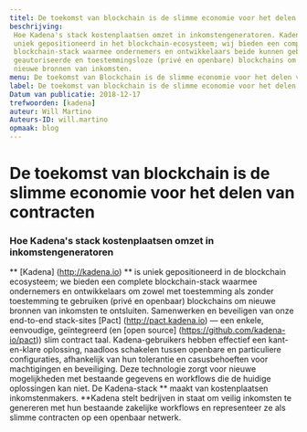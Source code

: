 ```yaml
---
titel: De toekomst van blockchain is de slimme economie voor het delen van contracten
beschrijving:
 Hoe Kadena's stack kostenplaatsen omzet in inkomstengeneratoren. Kadena is
 uniek gepositioneerd in het blockchain-ecosysteem; wij bieden een complete
 blockchain-stack waarmee ondernemers en ontwikkelaars beide kunnen gebruiken
 geautoriseerde en toestemmingsloze (privé en openbare) blockchains om te ontgrendelen
 nieuwe bronnen van inkomsten.
menu: De toekomst van Blockchain is de slimme economie voor het delen van contracten
label: De toekomst van blockchain is de slimme economie voor het delen van contracten
Datum van publicatie: 2018-12-17
trefwoorden: [kadena]
auteur: Will Martino
Auteurs-ID: will.martino
opmaak: blog
---
```


# De toekomst van blockchain is de slimme economie voor het delen van contracten

### Hoe Kadena's stack kostenplaatsen omzet in inkomstengeneratoren

** [Kadena] (http://kadena.io) ** is uniek gepositioneerd in de blockchain
ecosysteem; we bieden een complete blockchain-stack waarmee ondernemers en
ontwikkelaars om zowel met toestemming als zonder toestemming te gebruiken (privé en openbaar)
blockchains om nieuwe bronnen van inkomsten te ontsluiten. Samenwerken en beveiligen van onze
end-to-end stack-sites [Pact] (http://pact.kadena.io) — een enkele, eenvoudige,
geïntegreerd (en [open source] (https://github.com/kadena-io/pact)) slim contract
taal. Kadena-gebruikers hebben effectief een kant-en-klare oplossing, naadloos
schakelen tussen openbare en particuliere configuraties, afhankelijk van hun tolerantie
en casusbehoeften voor machtigingen en beveiliging. Deze technologie zorgt voor nieuwe
mogelijkheden met bestaande gegevens en workflows die de huidige oplossingen
kan niet. De Kadena-stack ** maakt van kostenplaatsen inkomstenmakers. **Kadena
stelt bedrijven in staat om veilig inkomsten te genereren met hun bestaande zakelijke workflows en
representeer ze als slimme contracten op een openbaar netwerk.
